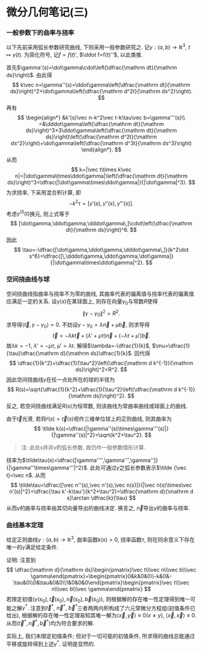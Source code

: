 # 微分几何笔记(三)

### 一般参数下的曲率与挠率

以下先前采用弧长参数研究曲线, 下则采用一般参数研究之. 记$\gamma:(a,b)\to\mathbb R^3$, $t\mapsto \gamma(t)$. 为简化符号, 记$\dot f=f(t)'$, $\ddot f=f(t)''$, 以此类推. 

首先$\gamma'(s)=\dot\gamma\cdot\left(\dfrac{\mathrm dt}{\mathrm ds}\right)$. 由此得
$$
k\vec n=\gamma''(s)=\ddot\gamma\left(\dfrac{\mathrm dt}{\mathrm ds}\right)^2+\dot\gamma\left(\dfrac{\mathrm d^2t}{\mathrm ds^2}\right).
$$
再有
$$
\begin{align*}
&k'(s)\vec n-k^2\vec t-k\tau\vec b=\gamma'''(s)\\
=&\dddot\gamma\left(\dfrac{\mathrm dt}{\mathrm ds}\right)^3+3\ddot\gamma\left(\dfrac{\mathrm dt}{\mathrm ds}\right)\left(\dfrac{\mathrm d^2t}{\mathrm ds^2}\right)+\dot\gamma\left(\dfrac{\mathrm d^3t}{\mathrm ds^3}\right)
\end{align*}.
$$
从而
$$
k=|\vec t\times k\vec n|=|\dot\gamma\times\ddot\gamma|\left(\dfrac{\mathrm dt}{\mathrm ds}\right)^3=\dfrac{|\dot\gamma\times\ddot\gamma|}{|\dot\gamma|^3}.
$$
为求挠率, 下采用混合积计算, 即
$$
-k^2\tau=[\gamma'(s),\gamma''(s),\gamma'''(s)].
$$
考虑$\gamma^{(l)}(t)$换元, 则上式等于
$$
[\dot\gamma,\ddot\gamma,\dddot\gamma\,]\cdot\left(\dfrac{\mathrm dt}{\mathrm ds}\right)^6.
$$
因此
$$
\tau=-\dfrac{[\dot\gamma,\ddot\gamma,\dddot\gamma\,]}{k^2\dot s^6}=\dfrac{[\,\dddot\gamma,\ddot\gamma,\dot\gamma]}{|\dot\gamma\times\ddot\gamma|^2}.
$$

### 空间挠曲线与球

空间挠曲线指曲率与挠率不为零的曲线, 其曲率代表的偏离值与挠率代表的偏离值应满足一定的关系. 设$\gamma(s)$在某球面上, 则存在向量$\gamma_0$与常数$R$使得
$$
\|\gamma-\gamma_0\|^2=R^2.
$$
求导得$\left< \vec t,\gamma-\gamma_0\right>=0$. 不妨设$\gamma-\gamma_0=\lambda\vec n +\mu\vec b$, 则求导得
$$
\vec t=-\lambda k\vec t+(\lambda'+\mu\tau)\vec n+(-\lambda\tau+\mu')\vec b.
$$
故$\lambda k=-1$,  $\lambda'=-\mu\tau$, $\mu'=\lambda\tau$. 解得$\lambda=-\dfrac{1}{k}$, $\mu=\dfrac{1}{\tau}\dfrac{\mathrm d}{\mathrm ds}\dfrac{1}{k}$. 回代得
$$
\dfrac{1}{k^2}+\dfrac{1}{\tau^2}\left(\dfrac{\mathrm d  k^{-1}}{\mathrm ds}\right)^2=R^2.
$$
因此空间挠曲线$\gamma$​在任一点处所在的球的半径为
$$
R(s)=\sqrt{\dfrac{1}{k^2}+\dfrac{1}{\tau^2}\left(\dfrac{\mathrm d  k^{-1}}{\mathrm ds}\right)^2}.
$$
反之, 若空间挠曲线满足$R(s)$为恒常数, 则该曲线为常曲率曲线或球面上的曲线. 

由于$\vec t$光滑, 若将$\tilde r(s)=\vec t(s)$视作三维单位球上的正则曲线, 则其曲率为
$$
\tilde k(s)=\dfrac{|\gamma''(s)\times\gamma'''(s)|}{|\gamma''(s)|^2}=\sqrt{k^2+\tau^2}.
$$

> 注: 此处$s$并非$\tilde \gamma$的弧长参数, 故仍作一般参数情形计算.

挠率为$\tilde\tau(s)=\dfrac{[\gamma'''',\gamma''',\gamma'']}{|\gamma''\times\gamma'''|^2}$. 此处可通过$\tilde\gamma$之弧长参数表示$\tilde {\vec t}=\vec n$​. 从而
$$
\tilde\tau=\dfrac{[\vec n''(s),\vec n'(s),\vec n(s)]}{|\vec n(s)\times\vec n'(s)|^2}=\dfrac{\tau k'-k\tau'}{k^2+\tau^2}=\dfrac{\mathrm d}{\mathrm d s}\arctan \dfrac{k}{\tau}
$$
从而$\gamma$的曲率与挠率由其切向量导出的曲线决定. 换言之, $\vec n$导出$\gamma$的曲率与挠率. 

### 曲线基本定理

给定正则曲线$\gamma:(a,b)\to\mathbb R^3$, 曲率函数$k(s)>0$, 挠率函数$\tau$, 则在同余意义下存在唯一的$\gamma$满足给定条件. 

证明: 注意到
$$
\dfrac{\mathrm d}{\mathrm ds}\begin{pmatrix}\vec t\\\vec n\\\vec b\\\vec \gamma\end{pmatrix}=\begin{pmatrix}0&k&0&0\\-k&0&-\tau&0\\0&\tau&0&0\\1&0&0&0\end{pmatrix}\begin{pmatrix}\vec t\\\vec n\\\vec b\\\vec \gamma\end{pmatrix}
$$
若限定初值$(\gamma(s_0),\vec t(s_0),\vec n(s_0),\vec b(s_0))$, 则根据解的存在唯一性定理得到唯一可能之解$\gamma^*$. 注意到$\vec t^*$, $\vec n^*$, $\vec b^*$三者两两内积构成了六元常微分方程组(初值条件已给出), 根据解的存在唯一性定理易知其唯一解为$\left<\vec x,\vec y\right>\equiv 0$($x\neq y$), $\left<\vec x,\vec x\right>\equiv 0$. 从而$(\vec t^*,\vec n^*,\vec b^*)$均为符合要求的解. 

实际上, 我们未限定初值条件; 但对于一切可能的初值条件, 所求得的曲线总能通过平移或旋转得到上述$\gamma^*$. 证明是显然的. 
